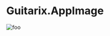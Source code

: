 # Guitarix.AppImage

![foo](https://github.com/nx-appbuild-hub/Guitarix.AppImage//actions/workflows/makefile.yml/badge.svg)
